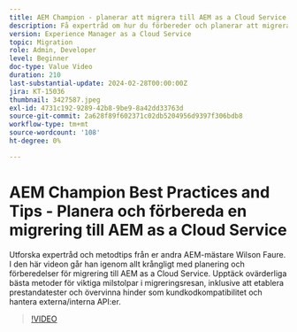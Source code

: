 ```yaml
---
title: AEM Champion - planerar att migrera till AEM as a Cloud Service
description: Få expertråd om hur du förbereder och planerar att migrera till AEM as a Cloud Service från AEM mästare Wilson Faure.
version: Experience Manager as a Cloud Service
topic: Migration
role: Admin, Developer
level: Beginner
doc-type: Value Video
duration: 210
last-substantial-update: 2024-02-28T00:00:00Z
jira: KT-15036
thumbnail: 3427587.jpeg
exl-id: 4731c192-9289-42b8-9be9-8a42dd33763d
source-git-commit: 2a628f89f602371c02db5204956d9397f306bdb8
workflow-type: tm+mt
source-wordcount: '108'
ht-degree: 0%

---
```


# AEM Champion Best Practices and Tips - Planera och förbereda en migrering till AEM as a Cloud Service

Utforska expertråd och metodtips från er andra AEM-mästare Wilson Faure. I den här videon går han igenom allt krångligt med planering och förberedelser för migrering till AEM as a Cloud Service. Upptäck ovärderliga bästa metoder för viktiga milstolpar i migreringsresan, inklusive att etablera prestandatester och övervinna hinder som kundkodkompatibilitet och hantera externa/interna API:er.

>[!VIDEO](https://video.tv.adobe.com/v/3427587/?learn=on)
